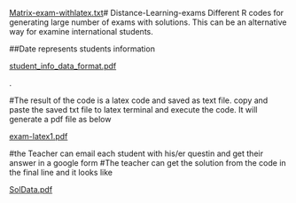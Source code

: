[Matrix-exam-withlatex.txt](https://github.com/Fadhaa/Distance-Learning-exams/files/14468222/Matrix-exam-withlatex.txt)# Distance-Learning-exams
Different R codes for generating large number of exams with solutions. This can be an alternative way for examine international students.



##Date represents students information






[student_info_data_format.pdf](https://github.com/Fadhaa/Distance-Learning-exams/files/14468289/student_info_data_format.pdf)

.



#The result of the code is a latex code and saved as text file. copy and paste the saved txt file to latex terminal and execute the code. It will generate a pdf file as below





[exam-latex1.pdf](https://github.com/Fadhaa/Distance-Learning-exams/files/14468163/exam-latex1.pdf)

#the Teacher can email each student with his/er questin and get their answer in a google form
#The teacher can get the solution from the code in the final line and it looks like


[SolData.pdf](https://github.com/Fadhaa/Distance-Learning-exams/files/14468168/SolData.pdf)
